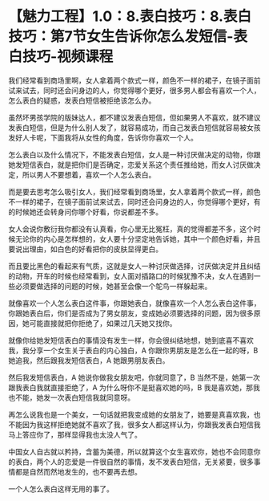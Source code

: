 # 【魅力工程】1.0：8.表白技巧：8.表白技巧：第7节女生告诉你怎么发短信-表白技巧-视频课程

我们经常看到商场里啊，女人拿着两个款式一样，颜色不一样的裙子，在镜子面前试来试去，同时还会问身边的人，你觉得哪个更好，很多男人都会有喜欢一个人，怎么表白的疑惑，发表白短信被拒绝该怎么办。

虽然坏男孩学院的版妹达人，都不建议发表白短信，但如果男人不喜欢，就不建议发表白短信，但是为什么别人发了，就容易成功，而自己发表白短信就容易被女孩发好人卡呢，下面我将从女性的角度，告诉你你喜欢一个人。

怎么表白以及什么情况下，不能发表白短信，女人是一种讨厌做决定的动物，你跟她发短信表白，就是把你们是否确定，恋爱关系这个责任推给她，而女人讨厌做决定，所以男人不要想着，喜欢一个人怎么表白。

而是要去思考怎么吸引女人，我们经常看到商场里，女人拿着两个款式一样，颜色不一样的裙子，在镜子面前试来试去，同时还会问身边的人，你觉得哪个更好，有的时候她还会转身问你哪个好看，你说都差不多。

女人会说你敷衍我你都没有认真看，你心里无比冤枉，真的觉得都差不多，这个时候无论你的内心是怎样想的，女人要十分坚定地告诉她，其中一个颜色好看，并且要说出理由，如白色的好看把你的皮肤显得更白。

而且要比黑色的看起来有气质，这就是女人一种讨厌做选择，讨厌做决定并且纠结的动物，开车的时候也经常看到，女人面对插路口的时候犹豫不决，女人在遇到一些必须要做选择的问题的时候，她甚至会像一个鸵鸟一样躲起来。

就像喜欢一个人怎么表白这件事，你跟她表白，就像喜欢一个人怎么表白这件事，你跟她表白后，你们是否成为了男女朋友，变成她必须要选择的问题，因为很多原因，她可能直接就把你拒绝了，如果过几天她又找你。

就像你给她发短信表白的事情没有发生一样，你会很纠结地想，她到底喜不喜欢我，我分享一个女生关于表白的内心独白，A 你跟你男朋友是怎么在一起的呀，B 她追我，然后跟我发短信表白，A 她跟男朋友表白。

然后我发短信表白，A 她说你做我女朋友吧，你就同意了，B 当然不是，她第一次跟我表白我就直接拒绝了，A 为什么呀你不是挺喜欢她的吗，B 我是喜欢她，那我也不能，她发一次表白短信我就同意呀。

再怎么说我也是一个美女，一句话就把我变成她的女朋友了，她要是真喜欢我，也不能因为我这样拒绝她就不喜欢了我，很多女人都这样认为，你跟我发表白短信我马上答应你了，那样显得我也太没人气了。

中国女人自古就以矜持，含蓄为美德，所以就算这个女生喜欢你，她也不会同意你的表白，两个人的恋爱是一件很自然的事情，发不发表白短信，无关紧要，很多事情都是自然而然地发生的，也不要再去想。

一个人怎么表白这样无用的事了。